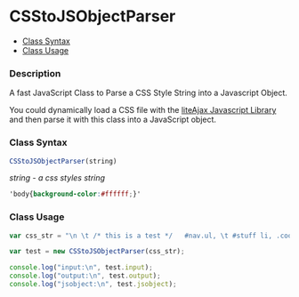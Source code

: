 # CSStoJSObjectParser

* [Class Syntax](#class-syntax)
* [Class Usage](#class-usage)

### Description

A fast JavaScript Class to Parse a CSS Style String into a Javascript Object.

You could dynamically load a CSS file with the [liteAjax Javascript Library](https://github.com/peterprins/liteAjax) and then parse it with this class into a JavaScript object.

### Class Syntax

```JavaScript
CSStoJSObjectParser(string)
```
*string - a css styles string*

```css
'body{background-color:#ffffff;}'
```

### Class Usage

```JavaScript
var css_str = "\n \t /* this is a test */   #nav.ul, \t #stuff li, .cool #div.mystuff { background: url(\"myfile.jpg\") no-repeat; text-align: center; } \t \n    container, #div.contents, ul.li { background: url(\"myfile.jpg\") no-repeat; }";

var test = new CSStoJSObjectParser(css_str);

console.log("input:\n", test.input);
console.log("output:\n", test.output);
console.log("jsobject:\n", test.jsobject);
```